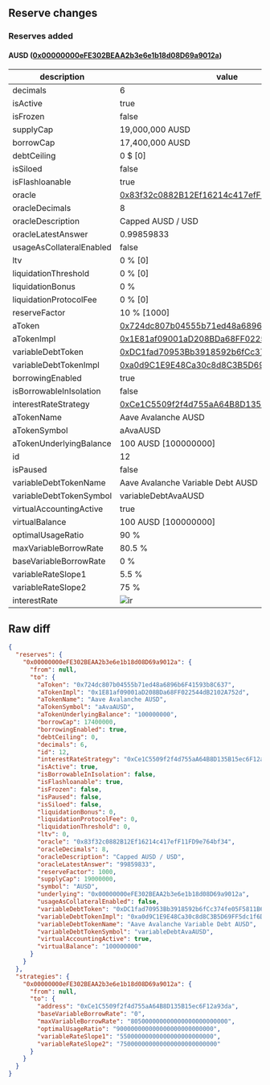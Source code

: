 ## Reserve changes

### Reserves added

#### AUSD ([0x00000000eFE302BEAA2b3e6e1b18d08D69a9012a](https://snowtrace.io/address/0x00000000eFE302BEAA2b3e6e1b18d08D69a9012a))

| description | value |
| --- | --- |
| decimals | 6 |
| isActive | true |
| isFrozen | false |
| supplyCap | 19,000,000 AUSD |
| borrowCap | 17,400,000 AUSD |
| debtCeiling | 0 $ [0] |
| isSiloed | false |
| isFlashloanable | true |
| oracle | [0x83f32c0882B12Ef16214c417efF11FD9e764bf34](https://snowtrace.io/address/0x83f32c0882B12Ef16214c417efF11FD9e764bf34) |
| oracleDecimals | 8 |
| oracleDescription | Capped AUSD / USD |
| oracleLatestAnswer | 0.99859833 |
| usageAsCollateralEnabled | false |
| ltv | 0 % [0] |
| liquidationThreshold | 0 % [0] |
| liquidationBonus | 0 % |
| liquidationProtocolFee | 0 % [0] |
| reserveFactor | 10 % [1000] |
| aToken | [0x724dc807b04555b71ed48a6896b6F41593b8C637](https://snowtrace.io/address/0x724dc807b04555b71ed48a6896b6F41593b8C637) |
| aTokenImpl | [0x1E81af09001aD208BDa68FF022544dB2102A752d](https://snowtrace.io/address/0x1E81af09001aD208BDa68FF022544dB2102A752d) |
| variableDebtToken | [0xDC1fad70953Bb3918592b6fCc374fe05F5811B6a](https://snowtrace.io/address/0xDC1fad70953Bb3918592b6fCc374fe05F5811B6a) |
| variableDebtTokenImpl | [0xa0d9C1E9E48Ca30c8d8C3B5D69FF5dc1f6DFfC24](https://snowtrace.io/address/0xa0d9C1E9E48Ca30c8d8C3B5D69FF5dc1f6DFfC24) |
| borrowingEnabled | true |
| isBorrowableInIsolation | false |
| interestRateStrategy | [0xCe1C5509f2f4d755aA64B8D135B15ec6F12a93da](https://snowtrace.io/address/0xCe1C5509f2f4d755aA64B8D135B15ec6F12a93da) |
| aTokenName | Aave Avalanche AUSD |
| aTokenSymbol | aAvaAUSD |
| aTokenUnderlyingBalance | 100 AUSD [100000000] |
| id | 12 |
| isPaused | false |
| variableDebtTokenName | Aave Avalanche Variable Debt AUSD |
| variableDebtTokenSymbol | variableDebtAvaAUSD |
| virtualAccountingActive | true |
| virtualBalance | 100 AUSD [100000000] |
| optimalUsageRatio | 90 % |
| maxVariableBorrowRate | 80.5 % |
| baseVariableBorrowRate | 0 % |
| variableRateSlope1 | 5.5 % |
| variableRateSlope2 | 75 % |
| interestRate | ![ir](https://dash.onaave.com/api/static?variableRateSlope1=55000000000000000000000000&variableRateSlope2=750000000000000000000000000&optimalUsageRatio=900000000000000000000000000&baseVariableBorrowRate=0&maxVariableBorrowRate=805000000000000000000000000) |


## Raw diff

```json
{
  "reserves": {
    "0x00000000eFE302BEAA2b3e6e1b18d08D69a9012a": {
      "from": null,
      "to": {
        "aToken": "0x724dc807b04555b71ed48a6896b6F41593b8C637",
        "aTokenImpl": "0x1E81af09001aD208BDa68FF022544dB2102A752d",
        "aTokenName": "Aave Avalanche AUSD",
        "aTokenSymbol": "aAvaAUSD",
        "aTokenUnderlyingBalance": "100000000",
        "borrowCap": 17400000,
        "borrowingEnabled": true,
        "debtCeiling": 0,
        "decimals": 6,
        "id": 12,
        "interestRateStrategy": "0xCe1C5509f2f4d755aA64B8D135B15ec6F12a93da",
        "isActive": true,
        "isBorrowableInIsolation": false,
        "isFlashloanable": true,
        "isFrozen": false,
        "isPaused": false,
        "isSiloed": false,
        "liquidationBonus": 0,
        "liquidationProtocolFee": 0,
        "liquidationThreshold": 0,
        "ltv": 0,
        "oracle": "0x83f32c0882B12Ef16214c417efF11FD9e764bf34",
        "oracleDecimals": 8,
        "oracleDescription": "Capped AUSD / USD",
        "oracleLatestAnswer": "99859833",
        "reserveFactor": 1000,
        "supplyCap": 19000000,
        "symbol": "AUSD",
        "underlying": "0x00000000eFE302BEAA2b3e6e1b18d08D69a9012a",
        "usageAsCollateralEnabled": false,
        "variableDebtToken": "0xDC1fad70953Bb3918592b6fCc374fe05F5811B6a",
        "variableDebtTokenImpl": "0xa0d9C1E9E48Ca30c8d8C3B5D69FF5dc1f6DFfC24",
        "variableDebtTokenName": "Aave Avalanche Variable Debt AUSD",
        "variableDebtTokenSymbol": "variableDebtAvaAUSD",
        "virtualAccountingActive": true,
        "virtualBalance": "100000000"
      }
    }
  },
  "strategies": {
    "0x00000000eFE302BEAA2b3e6e1b18d08D69a9012a": {
      "from": null,
      "to": {
        "address": "0xCe1C5509f2f4d755aA64B8D135B15ec6F12a93da",
        "baseVariableBorrowRate": "0",
        "maxVariableBorrowRate": "805000000000000000000000000",
        "optimalUsageRatio": "900000000000000000000000000",
        "variableRateSlope1": "55000000000000000000000000",
        "variableRateSlope2": "750000000000000000000000000"
      }
    }
  }
}
```